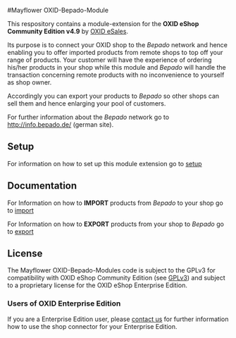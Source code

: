 #Mayflower OXID-Bepado-Module

This respository contains a module-extension for the **OXID eShop Community Edition v4.9** 
by [OXID eSales](https://www.oxid-esales.com/).

Its purpose is to connect your OXID shop to the *Bepado* network and hence enabling you to 
offer imported products from remote shops to top off your range of products. Your customer will 
have the experience of ordering his/her products in your shop while this module and *Bepado* will 
handle the transaction concerning remote products with no inconvenience to yourself as shop owner.

Accordingly you can export your products to *Bepado* so other shops can sell them and hence 
enlarging your pool of customers.


For further information about the *Bepado* network go to http://info.bepado.de/ (german site).


## Setup

For information on how to set up this module extension go to 
[setup](docs/setup.md)


## Documentation

For Information on how to **IMPORT** products from *Bepado* to your shop go to 
[import](docs/import.md)

For Information on how to **EXPORT** products from your shop to *Bepado* go to 
[export](docs/export.md)


## License

The Mayflower OXID-Bepado-Modules code is subject to the GPLv3 for compatibility with OXID eShop Community Edition 
(see [GPLv3](docs/license.md)) and subject to a proprietary license for the OXID eShop Enterprise Edition.

### Users of OXID Enterprise Edition

If you are a Enterprise Edition user, please [contact us](mailto:kontakt@mayflower.de) for further information how to 
use the shop connector for your Enterprise Edition.